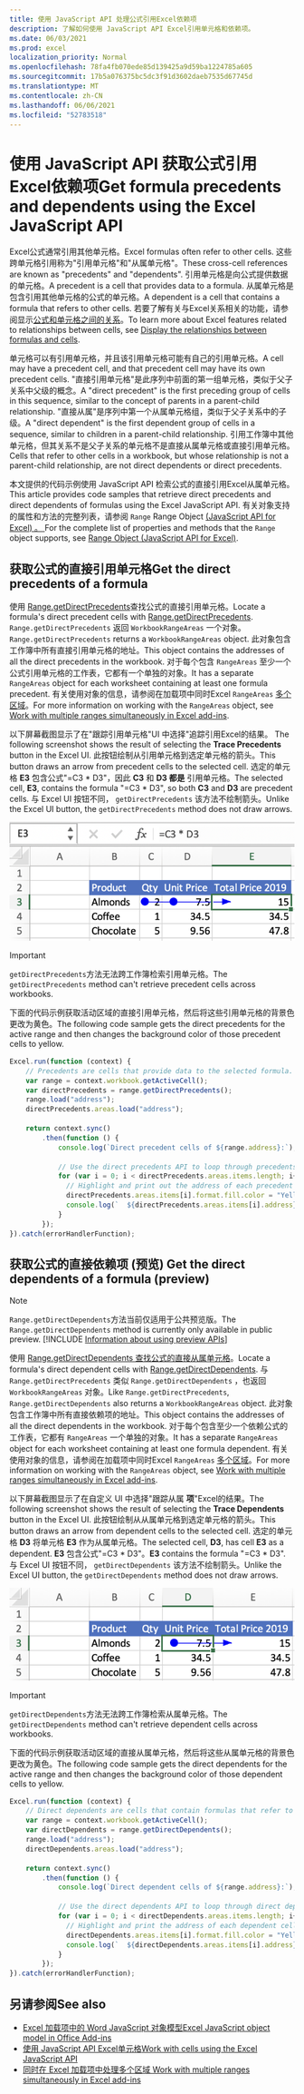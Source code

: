 ```yaml
---
title: 使用 JavaScript API 处理公式引用Excel依赖项
description: 了解如何使用 JavaScript API Excel引用单元格和依赖项。
ms.date: 06/03/2021
ms.prod: excel
localization_priority: Normal
ms.openlocfilehash: 78fa4fb070ede85d139425a9d59ba1224785a605
ms.sourcegitcommit: 17b5a076375bc5dc3f91d3602daeb7535d67745d
ms.translationtype: MT
ms.contentlocale: zh-CN
ms.lasthandoff: 06/06/2021
ms.locfileid: "52783518"
---
```

# <a name="get-formula-precedents-and-dependents-using-the-excel-javascript-api"></a><span data-ttu-id="a096e-103">使用 JavaScript API 获取公式引用Excel依赖项</span><span class="sxs-lookup"><span data-stu-id="a096e-103">Get formula precedents and dependents using the Excel JavaScript API</span></span>

<span data-ttu-id="a096e-104">Excel公式通常引用其他单元格。</span><span class="sxs-lookup"><span data-stu-id="a096e-104">Excel formulas often refer to other cells.</span></span> <span data-ttu-id="a096e-105">这些跨单元格引用称为"引用单元格"和"从属单元格"。</span><span class="sxs-lookup"><span data-stu-id="a096e-105">These cross-cell references are known as "precedents" and "dependents".</span></span> <span data-ttu-id="a096e-106">引用单元格是向公式提供数据的单元格。</span><span class="sxs-lookup"><span data-stu-id="a096e-106">A precedent is a cell that provides data to a formula.</span></span> <span data-ttu-id="a096e-107">从属单元格是包含引用其他单元格的公式的单元格。</span><span class="sxs-lookup"><span data-stu-id="a096e-107">A dependent is a cell that contains a formula that refers to other cells.</span></span> <span data-ttu-id="a096e-108">若要了解有关与Excel关系相关的功能，请参阅显示[公式和单元格之间的关系](https://support.microsoft.com/office/display-the-relationships-between-formulas-and-cells-a59bef2b-3701-46bf-8ff1-d3518771d507)。</span><span class="sxs-lookup"><span data-stu-id="a096e-108">To learn more about Excel features related to relationships between cells, see [Display the relationships between formulas and cells](https://support.microsoft.com/office/display-the-relationships-between-formulas-and-cells-a59bef2b-3701-46bf-8ff1-d3518771d507).</span></span>

<span data-ttu-id="a096e-109">单元格可以有引用单元格，并且该引用单元格可能有自己的引用单元格。</span><span class="sxs-lookup"><span data-stu-id="a096e-109">A cell may have a precedent cell, and that precedent cell may have its own precedent cells.</span></span> <span data-ttu-id="a096e-110">"直接引用单元格"是此序列中前面的第一组单元格，类似于父子关系中父级的概念。</span><span class="sxs-lookup"><span data-stu-id="a096e-110">A "direct precedent" is the first preceding group of cells in this sequence, similar to the concept of parents in a parent-child relationship.</span></span> <span data-ttu-id="a096e-111">"直接从属"是序列中第一个从属单元格组，类似于父子关系中的子级。</span><span class="sxs-lookup"><span data-stu-id="a096e-111">A "direct dependent" is the first dependent group of cells in a sequence, similar to children in a parent-child relationship.</span></span> <span data-ttu-id="a096e-112">引用工作簿中其他单元格，但其关系不是父子关系的单元格不是直接从属单元格或直接引用单元格。</span><span class="sxs-lookup"><span data-stu-id="a096e-112">Cells that refer to other cells in a workbook, but whose relationship is not a parent-child relationship, are not direct dependents or direct precedents.</span></span>

<span data-ttu-id="a096e-113">本文提供的代码示例使用 JavaScript API 检索公式的直接引用Excel从属单元格。</span><span class="sxs-lookup"><span data-stu-id="a096e-113">This article provides code samples that retrieve direct precedents and direct dependents of formulas using the Excel JavaScript API.</span></span> <span data-ttu-id="a096e-114">有关对象支持的属性和方法的完整列表，请参阅 `Range` Range Object [ (JavaScript API for Excel) 。 ](/javascript/api/excel/excel.range)</span><span class="sxs-lookup"><span data-stu-id="a096e-114">For the complete list of properties and methods that the `Range` object supports, see [Range Object (JavaScript API for Excel)](/javascript/api/excel/excel.range).</span></span>

## <a name="get-the-direct-precedents-of-a-formula"></a><span data-ttu-id="a096e-115">获取公式的直接引用单元格</span><span class="sxs-lookup"><span data-stu-id="a096e-115">Get the direct precedents of a formula</span></span>

<span data-ttu-id="a096e-116">使用 [Range.getDirectPrecedents](/javascript/api/excel/excel.range#getdirectprecedents--)查找公式的直接引用单元格。</span><span class="sxs-lookup"><span data-stu-id="a096e-116">Locate a formula's direct precedent cells with [Range.getDirectPrecedents](/javascript/api/excel/excel.range#getdirectprecedents--).</span></span> <span data-ttu-id="a096e-117">`Range.getDirectPrecedents` 返回 `WorkbookRangeAreas` 一个对象。</span><span class="sxs-lookup"><span data-stu-id="a096e-117">`Range.getDirectPrecedents` returns a `WorkbookRangeAreas` object.</span></span> <span data-ttu-id="a096e-118">此对象包含工作簿中所有直接引用单元格的地址。</span><span class="sxs-lookup"><span data-stu-id="a096e-118">This object contains the addresses of all the direct precedents in the workbook.</span></span> <span data-ttu-id="a096e-119">对于每个包含 `RangeAreas` 至少一个公式引用单元格的工作表，它都有一个单独的对象。</span><span class="sxs-lookup"><span data-stu-id="a096e-119">It has a separate `RangeAreas` object for each worksheet containing at least one formula precedent.</span></span> <span data-ttu-id="a096e-120">有关使用对象的信息，请参阅在加载项中同时Excel `RangeAreas` [多个区域](excel-add-ins-multiple-ranges.md)。</span><span class="sxs-lookup"><span data-stu-id="a096e-120">For more information on working with the `RangeAreas` object, see [Work with multiple ranges simultaneously in Excel add-ins](excel-add-ins-multiple-ranges.md).</span></span>

<span data-ttu-id="a096e-121">以下屏幕截图显示了在"跟踪引用单元格"UI 中选择"追踪引用Excel的结果。 </span><span class="sxs-lookup"><span data-stu-id="a096e-121">The following screenshot shows the result of selecting the **Trace Precedents** button in the Excel UI.</span></span> <span data-ttu-id="a096e-122">此按钮绘制从引用单元格到选定单元格的箭头。</span><span class="sxs-lookup"><span data-stu-id="a096e-122">This button draws an arrow from precedent cells to the selected cell.</span></span> <span data-ttu-id="a096e-123">选定的单元格 **E3** 包含公式"=C3 \* D3"，因此 **C3** 和 **D3 都是** 引用单元格。</span><span class="sxs-lookup"><span data-stu-id="a096e-123">The selected cell, **E3**, contains the formula "=C3 \* D3", so both **C3** and **D3** are precedent cells.</span></span> <span data-ttu-id="a096e-124">与 Excel UI 按钮不同， `getDirectPrecedents` 该方法不绘制箭头。</span><span class="sxs-lookup"><span data-stu-id="a096e-124">Unlike the Excel UI button, the `getDirectPrecedents` method does not draw arrows.</span></span>

![箭头跟踪活动 UI 中的引用单元格Excel单元格](../images/excel-ranges-trace-precedents.png)

> [!IMPORTANT]
> <span data-ttu-id="a096e-126">`getDirectPrecedents`方法无法跨工作簿检索引用单元格。</span><span class="sxs-lookup"><span data-stu-id="a096e-126">The `getDirectPrecedents` method can't retrieve precedent cells across workbooks.</span></span>

<span data-ttu-id="a096e-127">下面的代码示例获取活动区域的直接引用单元格，然后将这些引用单元格的背景色更改为黄色。</span><span class="sxs-lookup"><span data-stu-id="a096e-127">The following code sample gets the direct precedents for the active range and then changes the background color of those precedent cells to yellow.</span></span>

```js
Excel.run(function (context) {
    // Precedents are cells that provide data to the selected formula.
    var range = context.workbook.getActiveCell();
    var directPrecedents = range.getDirectPrecedents();
    range.load("address");
    directPrecedents.areas.load("address");
    
    return context.sync()
        .then(function () {
            console.log(`Direct precedent cells of ${range.address}:`);

            // Use the direct precedents API to loop through precedents of the active cell.
            for (var i = 0; i < directPrecedents.areas.items.length; i++) {
              // Highlight and print out the address of each precedent cell.
              directPrecedents.areas.items[i].format.fill.color = "Yellow";
              console.log(`  ${directPrecedents.areas.items[i].address}`);
            }
        });
}).catch(errorHandlerFunction);
```

## <a name="get-the-direct-dependents-of-a-formula-preview"></a><span data-ttu-id="a096e-128">获取公式的直接依赖项 (预览) </span><span class="sxs-lookup"><span data-stu-id="a096e-128">Get the direct dependents of a formula (preview)</span></span>

> [!NOTE]
> <span data-ttu-id="a096e-129">`Range.getDirectDependents`方法当前仅适用于公共预览版。</span><span class="sxs-lookup"><span data-stu-id="a096e-129">The `Range.getDirectDependents` method is currently only available in public preview.</span></span> [!INCLUDE [Information about using preview APIs](../includes/using-excel-preview-apis.md)]
> 

<span data-ttu-id="a096e-130">使用 [Range.getDirectDependents 查找公式的直接从属单元格](/javascript/api/excel/excel.range#getDirectDependents__)。</span><span class="sxs-lookup"><span data-stu-id="a096e-130">Locate a formula's direct dependent cells with [Range.getDirectDependents](/javascript/api/excel/excel.range#getDirectDependents__).</span></span> <span data-ttu-id="a096e-131">与 `Range.getDirectPrecedents` 类似 `Range.getDirectDependents` ，也返回 `WorkbookRangeAreas` 对象。</span><span class="sxs-lookup"><span data-stu-id="a096e-131">Like `Range.getDirectPrecedents`, `Range.getDirectDependents` also returns a `WorkbookRangeAreas` object.</span></span> <span data-ttu-id="a096e-132">此对象包含工作簿中所有直接依赖项的地址。</span><span class="sxs-lookup"><span data-stu-id="a096e-132">This object contains the addresses of all the direct dependents in the workbook.</span></span> <span data-ttu-id="a096e-133">对于每个包含至少一个依赖公式的工作表，它都有 `RangeAreas` 一个单独的对象。</span><span class="sxs-lookup"><span data-stu-id="a096e-133">It has a separate `RangeAreas` object for each worksheet containing at least one formula dependent.</span></span> <span data-ttu-id="a096e-134">有关使用对象的信息，请参阅在加载项中同时Excel `RangeAreas` [多个区域](excel-add-ins-multiple-ranges.md)。</span><span class="sxs-lookup"><span data-stu-id="a096e-134">For more information on working with the `RangeAreas` object, see [Work with multiple ranges simultaneously in Excel add-ins](excel-add-ins-multiple-ranges.md).</span></span>

<span data-ttu-id="a096e-135">以下屏幕截图显示了在自定义 UI 中选择"跟踪从属 **项**"Excel的结果。</span><span class="sxs-lookup"><span data-stu-id="a096e-135">The following screenshot shows the result of selecting the **Trace Dependents** button in the Excel UI.</span></span> <span data-ttu-id="a096e-136">此按钮绘制从从属单元格到选定单元格的箭头。</span><span class="sxs-lookup"><span data-stu-id="a096e-136">This button draws an arrow from dependent cells to the selected cell.</span></span> <span data-ttu-id="a096e-137">选定的单元格 **D3** 将单元格 **E3** 作为从属单元格。</span><span class="sxs-lookup"><span data-stu-id="a096e-137">The selected cell, **D3**, has cell **E3** as a dependent.</span></span> <span data-ttu-id="a096e-138">**E3** 包含公式"=C3 \* D3"。</span><span class="sxs-lookup"><span data-stu-id="a096e-138">**E3** contains the formula "=C3 \* D3".</span></span> <span data-ttu-id="a096e-139">与 Excel UI 按钮不同， `getDirectDependents` 该方法不绘制箭头。</span><span class="sxs-lookup"><span data-stu-id="a096e-139">Unlike the Excel UI button, the `getDirectDependents` method does not draw arrows.</span></span>

![箭头跟踪 UI 中的Excel单元格](../images/excel-ranges-trace-dependents.png)

> [!IMPORTANT]
> <span data-ttu-id="a096e-141">`getDirectDependents`方法无法跨工作簿检索从属单元格。</span><span class="sxs-lookup"><span data-stu-id="a096e-141">The `getDirectDependents` method can't retrieve dependent cells across workbooks.</span></span>

<span data-ttu-id="a096e-142">下面的代码示例获取活动区域的直接从属单元格，然后将这些从属单元格的背景色更改为黄色。</span><span class="sxs-lookup"><span data-stu-id="a096e-142">The following code sample gets the direct dependents for the active range and then changes the background color of those dependent cells to yellow.</span></span>

```js
Excel.run(function (context) {
    // Direct dependents are cells that contain formulas that refer to other cells.
    var range = context.workbook.getActiveCell();
    var directDependents = range.getDirectDependents();
    range.load("address");
    directDependents.areas.load("address");
    
    return context.sync()
        .then(function () {
            console.log(`Direct dependent cells of ${range.address}:`);
    
            // Use the direct dependents API to loop through direct dependents of the active cell.
            for (var i = 0; i < directDependents.areas.items.length; i++) {
              // Highlight and print the address of each dependent cell.
              directDependents.areas.items[i].format.fill.color = "Yellow";
              console.log(`  ${directDependents.areas.items[i].address}`);
            }
        });
}).catch(errorHandlerFunction);
```

## <a name="see-also"></a><span data-ttu-id="a096e-143">另请参阅</span><span class="sxs-lookup"><span data-stu-id="a096e-143">See also</span></span>

- [<span data-ttu-id="a096e-144">Excel 加载项中的 Word JavaScript 对象模型</span><span class="sxs-lookup"><span data-stu-id="a096e-144">Excel JavaScript object model in Office Add-ins</span></span>](excel-add-ins-core-concepts.md)
- [<span data-ttu-id="a096e-145">使用 JavaScript API Excel单元格</span><span class="sxs-lookup"><span data-stu-id="a096e-145">Work with cells using the Excel JavaScript API</span></span>](excel-add-ins-cells.md)
- [<span data-ttu-id="a096e-146"> 同时在 Excel 加载项中处理多个区域 </span><span class="sxs-lookup"><span data-stu-id="a096e-146">Work with multiple ranges simultaneously in Excel add-ins</span></span>](excel-add-ins-multiple-ranges.md)
